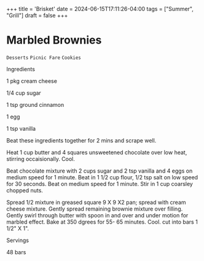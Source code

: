 +++
title = 'Brisket'
date = 2024-06-15T17:11:26-04:00
tags = ["Summer", "Grill"]
draft = false
+++
# Marbled Brownies

`Desserts` `Picnic Fare` `Cookies`

 

  Ingredients  

  1 pkg cream cheese

1/4 cup sugar

1 tsp ground cinnamon

1 egg

1 tsp vanilla

Beat these ingredients together for 2 mins and scrape well. 

Heat 1 cup butter and 4 squares unsweetened chocolate over low heat, stirring occaisionally. Cool.

Beat chocolate mixture with 2 cups sugar and 2 tsp vanilla and 4 eggs on medium speed for 1 minute. Beat in 1 1/2 cup flour, 1/2 tsp salt on low speed for 30 seconds. Beat on medium speed for 1 minute. Stir in 1 cup coarsley chopped nuts. 

Spread 1/2 mixture in greased square 9 X 9 X2 pan; spread with cream cheese mixture. Gently spread remaining brownie mixture over filling. Gently swirl through butter with spoon in and over and under motion for marbled effect. Bake at 350 dgrees for 55- 65 minutes. Cool. cut into bars 1 1/2" X 1".  

   Servings  

  48 bars  

 
